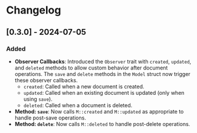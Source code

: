 # Changelog

## [0.3.0] - 2024-07-05

### Added
- **Observer Callbacks**: Introduced the `Observer` trait with `created`, `updated`, and `deleted` methods to allow custom behavior after document operations. The `save` and `delete` methods in the `Model` struct now trigger these observer callbacks.
    - `created`: Called when a new document is created.
    - `updated`: Called when an existing document is updated (only when using `save`).
    - `deleted`: Called when a document is deleted.
- **Method: `save`**: Now calls `M::created` and `M::updated` as appropriate to handle post-save operations.
- **Method: `delete`**: Now calls `M::deleted` to handle post-delete operations.